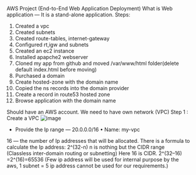 AWS Project (End-to-End Web Application Deployment)
What is Web application — It is a stand-alone application.
Steps:
1) Created a vpc
2) Created subnets
3) Created route-tables, internet-gateway
4) Configured rt,igw and subnets
5) Created an ec2 instance
6) Installed apapche2 webserver
7) Cloned my app from github and moved /var/www/html folder(delete default index.html before moving)
8) Purchased a domain
9) Create hosted-zone with the domain name
10) Copied the ns records into the domain provider
11) Create a record in route53 hosted zone
12) Browse application with the domain name

Should have an AWS account.
We need to have own network (VPC)
Step 1 : Create a VPC
 ![image](https://github.com/Mahesh8887/static-webapp/assets/119730245/bc8d8e78-9c07-4fcd-9383-bf26046f06ea)

- Provide the Ip range — 20.0.0.0/16
•	Name: my-vpc
 
16 — the number of Ip addresses that will be allocated.
There is a formula to calculate the Ip address:
2^(32-n)
n is nothing but the CIDR range (Classless inter-domain routing or subnetting)
Here 16 is CIDR.
2^(32–16) =2^(16)=65536
(Few ip address will be used for internal purpose by the aws,
1 subnet = 5 ip address cannot be used for our requirements.)
